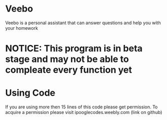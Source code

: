 # Veebo
Veebo is a personal assistant that can answer questions and help you with your homework
# NOTICE: This program is in beta stage and may not be able to compleate every function yet
# Using Code
If you are using more then 15 lines of this code please get permission. 
To acquire a permission please visit ipooglecodes.weebly.com (link on github)
